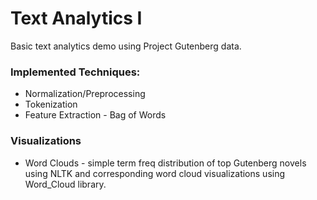 # Text Analytics I

Basic text analytics demo using Project Gutenberg data.

### Implemented Techniques:
 - Normalization/Preprocessing
 - Tokenization 
 - Feature Extraction - Bag of Words


### Visualizations
- Word Clouds - simple term freq distribution of top Gutenberg novels using NLTK and corresponding word cloud visualizations using Word_Cloud library.

